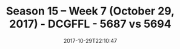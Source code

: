 ---
title: Season 15 – Week 7 (October 29, 2017) - DCGFFL - 5687 vs 5694
teams_score:
- team: 5687
  score: 34
- team: 5694
  score: 26
mvp: Kevin Hamilton, OJ
game-ball: Andy Pratt, John Jimenez
season: 15
week: 7
date: '2017-10-29T22:10:47'
pageid: season-15-week-7-october-29-2017-5687-vs-5694
---